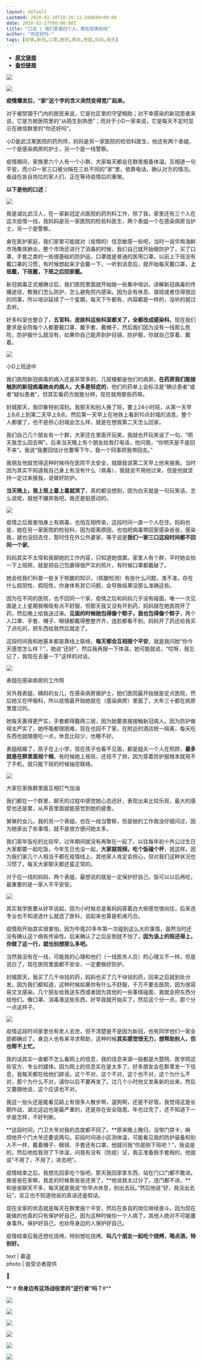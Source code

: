 ```yaml
---
layout: default
Lastmod: 2020-02-28T10:20:11.589840+00:00
date: 2020-02-27T00:00:00Z
title: "口述 | 我们家里四个人，都在疫情前线"
author: "你还好吗☞"
tags: [疫情,新冠,口罩,医院,感染,表姐,妈妈,每天]
---
```


* [**原文链接**](https://mp.weixin.qq.com/s/q4hIf2Ar5Uik8ctlFahJeA)
* [**备份链接**](http://archive.ph/UNjzw)


![](/images/post/0f6581dde7ebb2a6f090ae85ba2c20db.jpg)

![](/images/post/ea9a6da7020e61c020f7cb181076aea2.jpg)

**疫情爆发后，“家”这个字的含义突然变得宽广起来。**

对于被禁锢于门内的居民来说，它是社区里的守望相助；对不幸感染的新冠患者来说，它是方舱医院里的“从陌生到熟悉”；而对于小D一家来说，它是每天不定时显示在微信群里的“你还好吗”。

小D是武汉某医院的药剂师，妈妈是另一家医院的检验科医生，他还有两个表姐，一个是感染病房的护士，另一个是一线警察。

疫情期间，家族里六个人有一个小群，大家每天都会在群里报备体温，互相道一句平安，而小D一家三口被分隔在三处不同的“家”里，依靠电话，确认对方的情况。奋战在各自岗位的家人们，正在等待疫情后的重聚。

**以下是他的口述：**

  

![](/images/post/116efee8f9f4d16360d132431e544090.jpg)

  

我是湖北武汉人，在一家新冠定点医院的药剂科工作，除了我，家里还有三个人在这次疫情一线，我妈妈是另一家医院的检验科医生，两个表姐一个在感染病房当护士，另一个是警察。

身在医护家庭，我们家里可能就对（疫情的）信息敏感一些吧，当时一说华南海鲜市场集体肺炎，整个市场还进行了消毒的时候，我们自己就开始做防护了，买了口罩、手套之类的一些很基础的防护品，口罩就是普通的医用口罩。以前上下班没有戴口罩的习惯，有时候想起来才会戴一下，一听到消息后，就开始每天戴口罩，**上班戴，下班戴，下班之后回家戴。**

新冠病毒正式被确诊后，我们医院里面就开始做一些集中培训，讲解新冠病毒的传播途径，教我们怎么防护，怎么避免院内感染。因为会有休息、值班或者住得很远的同事，所以培训延续了一个星期，每天下午都有，内容都是一样的，没听的就过去听。

好多科室也整合了，**五官科、皮肤科这些科室都关了，全都改成感染科**。现在我们要求是全院每个人都要戴口罩、戴手套、戴帽子，然后我们因为没有一线那么危险，防护服什么就没有，如果你自己能弄到护目镜、防护服，你就自己穿着、戴着。

![](/images/post/9795789be72d5e2cdf7726a90faa3910.jpg)

小D上班途中

我们医院新冠病毒的病人还是非常多的，几层楼都是他们的病房。**在药房我们能接触到的新冠病毒肺炎的病人，大多是轻症的**，他们的药单上会标注是“确诊患者”或者“疑似患者”，但其实看药方就能分辨，现在就用那些药嘛。

封城那天，我印象特别深刻。我那天和别人换了班，要上24小时班，从第一天早上8点上到第二天早上8点。然后第一天早上在地铁上看到10点封城的消息，整个人都傻了，也不是担心封城会怎么样，就是在想我第二天怎么回家。

我们自己几个朋友有一个群，大家还在里面开玩笑，我就也开玩笑说了一句，“明天我怎么回去啊”。后来当天晚上有个朋友给我打电话，他问我，“你明天是不是回不来”。我说“我要回估计也要等下午，我一个同事把我带回去。”

我朋友他就觉得这种时候待在医院不太安全，就跟我说第二天早上他来接我。当时因为其实不知道我自己身上有没有什么（病毒），我就说不用他过来，但是他就坚持一定过来接我，说做好防护。

**当天晚上，我上班上着上着就哭了**，真的都没想到，因为白天就是一句玩笑话，怎么说呢，就他不嫌弃我吧，我还是挺感动的。

![](/images/post/372fc30df9c7a0318465ebfa4d0fe049.jpg)

疫情之后我害怕身上有病毒，也怕互相传染，这段时间一直一个人在住。妈妈也是，她在另一家医院的检验科，因为距离原因，也怕把病毒带回家感染爸爸，感染我，就也没回去住，暂时住在外公外婆家，等于说是**我们一家三口这段时间都不回同一个家**。

妈妈其实不太常和我聊她的工作内容，只知道她很累。家里人有个群，平时她会拍一下上班照，就是把自己包裹得很严实的照片，有时候口罩都戴破了。

她会给我们科普一些关于核酸的知识，（核酸检测）有些什么问题，准不准，存在什么假阴性、假阳性，你身体有其它问题，会导致结果没那么准确这些。

因为在不同的医院，也不回同一个家，疫情之后和妈妈几乎没有碰面，唯一一次见面是上上星期我喉咙有点不舒服，但那天我又没有开到药，妈妈就在她医院开了药，然后晚上给我送过来。**见面的时候她包得像个粽子，我也包得像个粽子**，两个人口罩、手套、帽子、眼镜都戴得整整齐齐，连脸都看不到。妈妈开了药还给我买了点吃的，把东西给我然后就走了。

这段时间我和她基本都是靠线上联络，**每天都会互相报个平安**，就是我问她“你今天感觉怎么样？”，她说“还好”，然后我再报一下体温，她可能就说，“哎呀，我忘记了，我现在去量一下”这样的对话。

![](/images/post/de960f3ea7c01dc89c76b0af3d3414bd.jpg)

表姐在感染病房的工作照

另外我表姐，姨妈的女儿，在感染病房做护士，她们医院最开始就是定点医院，然后她又在呼吸科，所以疫情最开始她就在（感染病房）里面了，大年三十都在病房里度过的。

她每天裹得更严实，手套都得戴两三层，因为她要直接接触新冠病人。因为防护做得太严实了，她呼吸都很困难，现在也回不了家，在附近的酒店统一隔离，每天吃东西也就随便吃一点，休息比较少，也睡不好。

表姐结婚了，孩子在上小学，现在孩子也看不见面，都是姐夫一个人在照顾，**最多就是在群里面视个频**。有时候她上夜班，还视不了频，因为穿着防护服根本就用不了手机，就只能下班的时候抽空联络。

![](/images/post/d853dd09687627085161e40d1cbfaddc.jpg)

大家在家族群里面互相打气加油

我们都在一个群里，聊天的过程中感觉她心态还好，表现出来比较乐观，最大的感受也还是累，从声音里面就能感觉到她的疲惫。

舅舅的女儿，我的另一个表姐，也在一线当警察，但是她的工作我没仔细问过，因为她家出了些事情，就不是很方便问她太多。

我们家年饭吃的比较早，过年期间就没有再聚在一起了。以往每年初十外公过生日大家都要一起吃饭，今年生日也没一起，**大家就视频，吃个饭碰个杯**，就这样。因为我们家几个人相当于都在疫情线上，其他家人肯定会担心，但对我们这种状况也习惯了，每天大家聊天都还蛮正常的。

对于在一线的妈妈、两个表姐，最想说的就是一定保护好自己。饭可以以后再吃，最重要的是一家人平平安安。

![](/images/post/33be22013de2ec76d34ef2d6fc49f3a2.jpg)

  

其实我学医要从好早说起，因为小时候总是看妈妈穿着白大褂感觉很向往，后来选专业也不知道选什么就选了医科，说起来也算是机缘巧合。  

疫情刚开始其实很害怕，因为毕竟20多年第一次碰到这么大的事情，虽然当时还没有确认这个病有传染性。后来确认了之后反倒就不怕了，**因为该上的班还得上，你做了这一行，就也别想那么多吧。**

当然我没有在一线，可能我的心理和他们（一线医务人员）的心理又不一样。但是说白了，现在医院里面都不安全，一定要做好防护。

封城那天，我买了几千块钱的药，妈妈也买了几千块钱的药，回来之后就到处分发。因为我们都知道，这种时候如果你有什么不舒服，千万不要去医院，因为很容易交叉感染。几个朋友给我送东西或者因为其他的一些事情碰面，我就会把东西分给他们。像口罩、消毒液这些东西，好早我就开始买了，然后这个分一点，那个分一点这样子。

![](/images/post/de053bf9caff5c132909316dbef6e88a.jpg)

疫情这段时间家里也有老人去世，但不清楚是不是因为新冠，也有同学他们一家全部都确诊了。身边人也有来寻求帮助，这种时候**其实感觉很无力，想帮助别人，但也帮不上忙。**

我的话其实一直都不怎么看网上的信息，我的信息来源一般都是大楚网、医学网这些官方、专业的媒体。因为网上的信息实在是太多了。好多朋友会在群里发一下信息，我每天都在给他们辟谣。这个不对，这个不对，这个也不对，这个为什么不对，那个为什么不对，请你以后不要再发了。过几个小时他又发条新的出来，然后又要跟他说，这个应该也不对。

我这一抬头还是能看见路上有很多人散步啊，遛狗啊，还是不好管。我觉得这是长期作战，湖北这边也是最严重的，还是存在安全隐患。年也过完了，还不知道下一步是怎样，不好判断。

**这段时间，门卫大爷对我的态度都不同了。**原来晚上晚归，没带门禁卡，麻烦他开个门大爷还要说两句。前段时间进小区测体温，可能看见我的防护装备和别人不一样，戴着帽子、眼镜、手套还有口罩，他就问我“你是刚下班吧？”，我说是的，然后他给我测了下体温，问我有没有（防疫）证，我正准备脱手套掏的，他就说“不用了，不用了，进去吧”。

疫情结束之后，我想先回家吃个饭吧。那天我回家拿东西，站在门口门都不敢进。我爸爸在家嘛，我走的时候我爸爸还哭了，**他说我太过分了，连门都不进。**和爸爸聊天不多，每天就是我说“你早点休息，别出去玩。”然后他说“好，我没出去玩”，反正也不知道他说的真话还是假话。

现在全家的状态就是每天在群里报个平安，然后在各自的岗位继续奋斗。因为现在能做的也真的只有保护好自己，因为这种时候你一个人病了，其他人绝对不可能置身事外。保护好自己，也劝导身边的人保护好自己。

疫情结束后我还想吃烧烤，特别想吃烧烤。**叫几个朋友一起吃个烧烤，喝点酒，特别好。**

text | 慕遥  
photo | 由受访者提供

💬

** # ****你身边有这场战役里的“逆行者”吗？****#**

![](/images/post/c794c69fed26ad6c24041cb88921a541.jpg)

![](/images/post/a4eeda05e9517cbb1a563bd647bef987.jpg)

![](/images/post/bbae4e09a811d2ab75181a18b674b9cc.jpg)

[![](/images/post/421eb4fa483ffbd79047dfded412ff7c.jpg)](http://mp.weixin.qq.com/s?__biz=MzUzMjk1OTk0MA==&mid=2247521439&idx=1&sn=6b1b72ef8f4a6157c7cef347428ac013&chksm=faa99334cdde1a22a4ead6d37f1d3dd7f82b14c335d0af81b1c9488ec7da4617d723e294656c&scene=21#wechat_redirect)

[![](/images/post/68fc9776fd3e2aa6fcad3c29bce67bdf.jpg)](http://mp.weixin.qq.com/s?__biz=MzUzMjk1OTk0MA==&mid=2247521410&idx=1&sn=84cfc98db2b66fa0a8a3ef482f9b508d&chksm=faa99329cdde1a3f1e620765bb6ffab97db9436eb680d5aa9b4835cf8e2b1f77bd969c25dafa&scene=21#wechat_redirect)

![](/images/post/ce42c4e283cbde53396cbb1d9a1a0e60.jpg)

